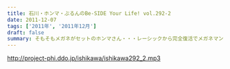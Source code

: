 ```yaml
---
title: 石川・ホンマ・ぶるんのBe-SIDE Your Life! vol.292-2
date: 2011-12-07
tags: ['2011年', '2011年12月']
draft: false
summary: そもそもメガネがセットのホンマさん・・・レーシックから完全復活でメガネマンからの脱却をはかっていますが、わからない人も出てくるのではと余計な心配。NAMAE
---
```


http://project-phi.ddo.jp/ishikawa/ishikawa292_2.mp3
